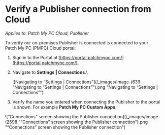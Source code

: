 # Verify a Publisher connection from Cloud

_Applies to: Patch My PC Cloud, Publisher_

To verify our on-premises Publisher is connected is connected to your Patch My PC (PMPC) Cloud portal:

1. Sign in to the Portal at [https://portal.patchmypc.com/](https://portal.patchmypc.com/).
2.  Navigate to **Settings | Connections**.\


    ![Navigating to “Settings | Connections”](/_images/image-(639 "Navigating to “Settings | Connections”").png "Navigating to “Settings | Connections”")
3. Verify the name you entered when connecting the Publisher to the portal is shown. For example **Patch My PC Custom Apps**.

![“Connections” screen showing the Publisher connection](/_images/image-(2598 "“Connections” screen showing the Publisher connection").png "“Connections” screen showing the Publisher connection")
